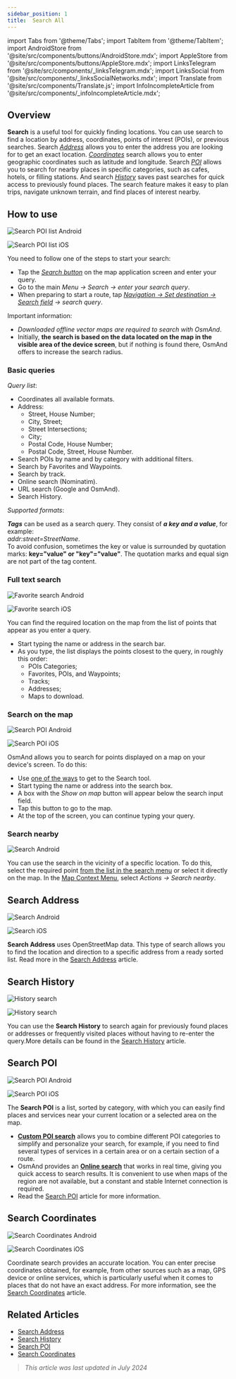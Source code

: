 ```yaml
---
sidebar_position: 1
title:  Search All
---
```


import Tabs from '@theme/Tabs';
import TabItem from '@theme/TabItem';
import AndroidStore from '@site/src/components/buttons/AndroidStore.mdx';
import AppleStore from '@site/src/components/buttons/AppleStore.mdx';
import LinksTelegram from '@site/src/components/_linksTelegram.mdx';
import LinksSocial from '@site/src/components/_linksSocialNetworks.mdx';
import Translate from '@site/src/components/Translate.js';
import InfoIncompleteArticle from '@site/src/components/_infoIncompleteArticle.mdx';


<InfoIncompleteArticle/>


## Overview

**Search** is a useful tool for quickly finding locations. You can use search to find a location by address, coordinates, points of interest (POIs), or previous searches. Search [*Address*](#search-address) allows you to enter the address you are looking for to get an exact location. [*Сoordinates*](#search-coordinates) search allows you to enter geographic coordinates such as latitude and longitude. Search [*POI*](#search-poi) allows you to search for nearby places in specific categories, such as cafes, hotels, or filling stations. And search [*History*](#search-history) saves past searches for quick access to previously found places. The search feature makes it easy to plan trips, navigate unknown terrain, and find places of interest nearby.


## How to use

<Tabs groupId="operating-systems">

<TabItem value="android" label="Android">

![Search POI list Android](@site/static/img/search/poi_list_android.png) 

</TabItem>

<TabItem value="ios" label="iOS">

![Search POI list iOS](@site/static/img/search/poi_list_1_ios.png)  

</TabItem>

</Tabs>

You need to follow one of the steps to start your search: 
- Tap the [*Search button*](../widgets/map-buttons.md#search) on the map application screen and enter your query.
- Go to the main *Menu → Search → enter your search query*.
- When preparing to start a route, tap [*Navigation → Set destination → Search field*](../navigation/setup/route-navigation.md#set-target-point) *→ search query*.  


Important information:
- *Downloaded offline vector maps are required to search with OsmAnd*.
- Initially, **the search is based on the data located on the map in the visible area of the device screen**, but if nothing is found there, OsmAnd offers to increase the search radius.  

### Basic queries

*Query list*:

- Coordinates all available formats.
- Address:
    - Street, House Number;
    - City, Street;
    - Street Intersections;
    - City;
    - Postal Code, House Number;
    - Postal Code, Street, House Number.
- Search POIs by name and by category with additional filters.
- Search by Favorites and Waypoints.
- Search by track.
- Online search (Nominatim).
- URL search (Google and OsmAnd).
- Search History.

*Supported formats*:  

***Tags*** can be used as a search query. They consist of ***a key and a value***, for example:   
*addr:street=StreetName*.  
To avoid confusion, sometimes the key or value is surrounded by quotation marks: **key="value" or "key"="value"**. The quotation marks and equal sign are not part of the tag content.


### Full text search

<Tabs groupId="operating-systems">

<TabItem value="android" label="Android">

![Favorite search Android](@site/static/img/search/favorite_search_android.png) 

</TabItem>

<TabItem value="ios" label="iOS">

![Favorite search iOS](@site/static/img/search/favorite_search_ios.png)  

</TabItem>

</Tabs>

You can find the required location on the map from the list of points that appear as you enter a query.
- Start typing the name or address in the search bar.
- As you type, the list displays the points closest to the query, in roughly this order:
    - POIs Categories;
    - Favorites, POIs, and Waypoints;
    - Tracks;
    - Addresses;
    - Maps to download.


### Search on the map

<Tabs groupId="operating-systems">

<TabItem value="android" label="Android">

![Search POI Android](@site/static/img/search/poi_overlay_android.png)

</TabItem>

<TabItem value="ios" label="iOS">  

![Search POI iOS](@site/static/img/search/poi_overlay_ios.png)

</TabItem>

</Tabs>

OsmAnd allows you to search for points displayed on a map on your device's screen. To do this:
- Use [one of the ways](#how-to-use) to get to the Search tool.
- Start typing the name or address into the search box.
- A box with the *Show on map* button will appear below the search input field.
- Tap this button to go to the map.
- At the top of the screen, you can continue typing your query.


### Search nearby

![Search Android](@site/static/img/search/search_all_near_location_andr.png) 

You can use the search in the vicinity of a specific location. To do this, select the required point [from the list in the search menu](#search-by-list) or select it directly on the map. In the [Map Context Menu](../map/map-context-menu.md#actions), select *Actions → Search nearby*.


## Search Address

<Tabs groupId="operating-systems">

<TabItem value="android" label="Android">

![Search Android](@site/static/img/search/search_address_2_andr.png) 

</TabItem>

<TabItem value="ios" label="iOS">

![Search iOS](@site/static/img/search/street_search_ios.png)  

</TabItem>

</Tabs>

**Search Address** uses OpenStreetMap data. This type of search allows you to find the location and direction to a specific address from a ready sorted list. Read more in the [Search Address](./search-address.md) article.


## Search History

<Tabs groupId="operating-systems">

<TabItem value="android" label="Android">

![History search](@site/static/img/search/history_search_android.png)

</TabItem>

<TabItem value="ios" label="iOS">

![History search](@site/static/img/search/history_search_ios.png)

</TabItem>

</Tabs> 

You can use the **Search History** to search again for previously found places or addresses or frequently visited places without having to re-enter the query.More details can be found in the [Search History](./search-history.md) article.


## Search POI

<Tabs groupId="operating-systems">

<TabItem value="android" label="Android">

![Search POI Android](@site/static/img/search/search_poi_categoties_andr.png)

</TabItem>

<TabItem value="ios" label="iOS">

![Search POI iOS](@site/static/img/search/search_poi_categoties_1_ios.png)

</TabItem>

</Tabs>

The **Search POI** is a list, sorted by category, with which you can easily find places and services near your current location or a selected area on the map. 

- [**Custom POI search**](./search-poi.md#custom-poi-search) allows you to combine different POI categories to simplify and personalize your search, for example, if you need to find several types of services in a certain area or on a certain section of a route.
- OsmAnd provides an [**Online search**](./search-poi.md#online-search) that works in real time, giving you quick access to search results. It is convenient to use when maps of the region are not available, but a constant and stable Internet connection is required.
- Read the [Search POI](./search-poi.md) article for more information.

<!--
### Custom POI Search

<Tabs groupId="operating-systems">

<TabItem value="android" label="Android">

![Custom search Android](@site/static/img/search/search_custom_filter_andr.png) 

</TabItem>

<TabItem value="ios" label="iOS">

![Custom POI iOS](@site/static/img/search/custom_poi_filter_1_ios.png) 

</TabItem>

</Tabs>

*Custom search* allows you to combine different POI categories to simplify and personalize your search, for example, if you need to find several types of services in a certain area or on a certain section of a route. For more details, see [Search POI](./search-poi.md#custom-poi-search) article.


### Online search (Android)

![Online search Android](@site/static/img/search/search_online_2_andr.png)  

OsmAnd provides an **online search** that works in real time, giving you quick access to search results. It is convenient to use when maps of the region are not available, but a constant and stable Internet connection is required. More details can be found in the [Search POI](./search-poi.md#online-search) article.
-->

## Search Coordinates

<Tabs groupId="operating-systems">

<TabItem value="android" label="Android">

![Search Coordinates Android](@site/static/img/search/coordinates_search_android.png)

</TabItem>

<TabItem value="ios" label="iOS">

![Search Coordinates iOS](@site/static/img/search/coordinates_search_ios.png)

</TabItem>

</Tabs>

Coordinate search provides an accurate location. You can enter precise coordinates obtained, for example, from other sources such as a map, GPS device or online services, which is particularly useful when it comes to places that do not have an exact address. For more information, see the [Search Coordinates](./search-coordinates.md) article.


## Related Articles

- [Search Address](./search-address.md)
- [Search History](./search-history.md)
- [Search POI](./search-poi.md)
- [Search Coordinates](./search-coordinates.md)


> *This article was last updated in July 2024*
